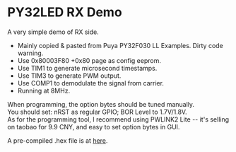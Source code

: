# PY32LED RX Demo
A very simple demo of RX side.  
 - Mainly copied & pasted from Puya PY32F030 LL Examples. Dirty code warning. 
 - Use 0x80003F80 +0x80 page as config eeprom.
 - Use TIM1 to generate microsecond timestamps.
 - Use TIM3 to generate PWM output.
 - Use COMP1 to demodulate the signal from carrier.
 - Running at 8MHz.

When programming, the option bytes should be tuned manually.  
You should set: nRST as regular GPIO; BOR Level to 1.7V/1.8V.  
As for the programming tool, I recommend using PWLINK2 Lite -- it's selling on taobao for 9.9 CNY, and easy to set option bytes in GUI.  

A pre-compiled .hex file is at [here](https://github.com/libc0607/py32led/blob/main/PY32LED_RX/MDK-ARM/Objects/PY32LED_RX.hex).  
